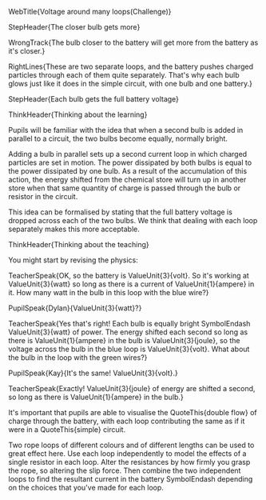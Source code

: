 WebTitle{Voltage around many loops(Challenge)}

StepHeader{The closer bulb gets more}

WrongTrack{The bulb closer to the battery will get more from the battery as it's closer.}

RightLines{These are two separate loops, and the battery pushes charged particles through each of them quite separately. That's why each bulb glows just like it does in the simple circuit, with one bulb and one battery.}

StepHeader{Each bulb gets the full battery voltage}

ThinkHeader{Thinking about the learning}

Pupils will be familiar with the idea that when a second bulb is added in parallel to a circuit, the two bulbs become equally, normally bright.

Adding a bulb in parallel sets up a second current loop in which charged particles are set in motion. The power dissipated by both bulbs is equal to the power dissipated by one bulb. As a result of the accumulation of this action, the energy shifted from the chemical store will turn up in another store when that same quantity of charge is passed through the bulb or resistor in the circuit.

This idea can be formalised by stating that the full battery voltage is dropped across each of the two bulbs. We think that dealing with each loop separately makes this more acceptable.

ThinkHeader{Thinking about the teaching}

You might start by revising the physics:

TeacherSpeak{OK, so the battery is ValueUnit{3}{volt}. So it's working at ValueUnit{3}{watt} so long as there is a current of  ValueUnit{1}{ampere} in it. How many watt in the bulb in this loop with the blue wire?}

PupilSpeak{Dylan}{ValueUnit{3}{watt}?}

TeacherSpeak{Yes that's right! Each bulb is equally bright SymbolEndash ValueUnit{3}{watt} of power. The energy shifted each second so long as there is  ValueUnit{1}{ampere} in the bulb is ValueUnit{3}{joule}, so the voltage across the bulb in the blue loop is ValueUnit{3}{volt}. What about the bulb in the loop with the green wires?}

PupilSpeak{Kay}{It's the same! ValueUnit{3}{volt}.}

TeacherSpeak{Exactly! ValueUnit{3}{joule} of energy are shifted a second, so long as there is  ValueUnit{1}{ampere} in the bulb.}

It's important that pupils are able to visualise the QuoteThis{double flow} of charge through the battery, with each loop contributing the same as if it were in a QuoteThis{simple} circuit.

Two rope loops of different colours and of different lengths can be used to great effect here. Use each loop independently to model the effects of a single resistor in each loop. Alter the resistances by how firmly you grasp the rope, so altering the slip force. Then combine the two independent loops to find the resultant current in the battery SymbolEndash depending on the choices that you've made for each loop.


